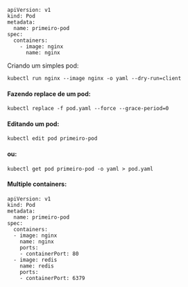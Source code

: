 ```
apiVersion: v1
kind: Pod
metadata:
  name: primeiro-pod
spec:
  containers:
    - image: nginx
      name: nginx
```

Criando um simples pod:
```
kubectl run nginx --image nginx -o yaml --dry-run=client
```

#### Fazendo replace de um pod:
```
kubectl replace -f pod.yaml --force --grace-period=0
```

#### Editando um pod:
```
kubectl edit pod primeiro-pod
```
#### ou:
```
kubectl get pod primeiro-pod -o yaml > pod.yaml
```

#### Multiple containers:
```
apiVersion: v1
kind: Pod
metadata:
  name: primeiro-pod
spec:
  containers:
  - image: nginx
    name: nginx
    ports:
    - containerPort: 80
  - image: redis
    name: redis
    ports:
    - containerPort: 6379
```

